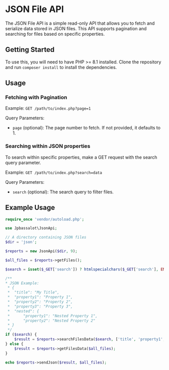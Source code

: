 # JSON File API

The JSON File API is a simple read-only API that allows you to fetch and serialize data stored in JSON files. This API supports pagination and searching for files based on specific properties.

## Getting Started
To use this, you will need to have PHP >= 8.1 installed. Clone the repository and run `composer install` to install the dependencies.

## Usage
### Fetching with Pagination

Example: `GET /path/to/index.php?page=1`

Query Parameters:

* `page` (optional): The page number to fetch. If not provided, it defaults to 1.

### Searching within JSON properties
To search within specific properties, make a GET request with the search query parameter.

Example: `GET /path/to/index.php?search=data`

Query Parameters:

* `search` (optional): The search query to filter files.

## Example Usage

```php
require_once 'vendor/autoload.php';

use Jpbassalot\JsonApi;

// A directory containing JSON files
$dir = 'json';

$reports = new JsonApi($dir, 9);

$all_files = $reports->getFiles();

$search = isset($_GET['search']) ? htmlspecialchars($_GET['search'], ENT_QUOTES, 'UTF-8') : '';

/**
* JSON Example:
 * {
 *  "title": "My Title",
 *  "property1": "Property 1",
 *  "property2": "Property 2",
 *  "property3": "Property 3",
 *  "nested": {
 *      "property1": "Nested Property 1",
 *      "property2": "Nested Property 2"
 * }
 */
if ($search) {
    $result = $reports->searchFilesData($search, ['title', 'property1', 'property2', 'property3', 'nested.property1', 'nested.property2'], $all_files);
} else {
    $result = $reports->getFilesData($all_files);
}

echo $reports->sendJson($result, $all_files);
```